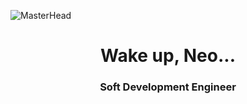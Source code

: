  ![MasterHead](https://wallpapercave.com/wp/wp7335181.jpg)
<h1 align="center">Wake up, Neo...</h1>
<h3 align="center">Soft Development Engineer</h3>


